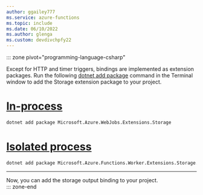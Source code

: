 ```yaml
---
author: ggailey777
ms.service: azure-functions
ms.topic: include
ms.date: 06/10/2022
ms.author: glenga
ms.custom: devdivchpfy22
---
```

::: zone pivot="programming-language-csharp"  

Except for HTTP and timer triggers, bindings are implemented as extension packages. Run the following [dotnet add package](/dotnet/core/tools/dotnet-add-package) command in the Terminal window to add the Storage extension package to your project.

# [In-process](#tab/in-process) 
```bash
dotnet add package Microsoft.Azure.WebJobs.Extensions.Storage 
```
# [Isolated process](#tab/isolated-process)
```bash
dotnet add package Microsoft.Azure.Functions.Worker.Extensions.Storage.Queues --prerelease
```
---
Now, you can add the storage output binding to your project.  
::: zone-end  
